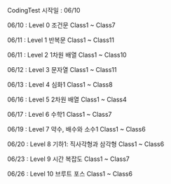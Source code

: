 CodingTest
시작일 : 06/10

06/10 : Level 0 조건문 Class1 ~ Class7

06/11 : Level 1 반복문 Class1 ~ Class11

06/11 : Level 2 1차원 배열 Class1 ~ Class10

06/12 : Level 3 문자열 Class1 ~ Class11

06/13 : Level 4 심화1 Class1 ~ Class8

06/16 : Level 5 2차원 배열 Class1 ~ Class4

06/17 : Level 6 수학1 Class1 ~ Class7

06/19 : Level 7 약수, 배수와 소수1 Class1 ~ Class6

06/20 : Level 8 기하1: 직사각형과 삼각형 Class1 ~ Class6

06/23 : Level 9 시간 복잡도 Class1 ~ Class7

06/26 : Level 10 브루트 포스 Class1 ~ Class6
